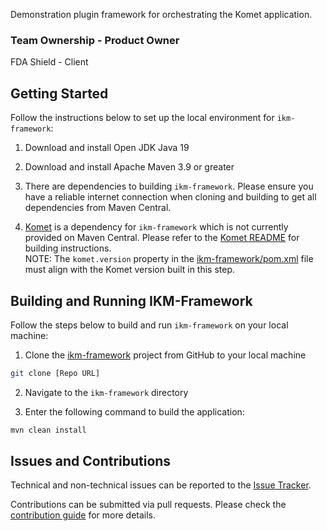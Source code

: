 Demonstration plugin framework for orchestrating the Komet application. 

### Team Ownership - Product Owner
FDA Shield - Client

## Getting Started

Follow the instructions below to set up the local environment for `ikm-framework`:

1. Download and install Open JDK Java 19

2. Download and install Apache Maven 3.9 or greater

3. There are dependencies to building `ikm-framework`. Please ensure you have a reliable internet connection when cloning and building to get all dependencies from Maven Central.

4. [Komet](https://github.com/ikmdev/komet) is a dependency for `ikm-framework` which is not currently provided on Maven Central. Please refer to the [Komet README](https://github.com/ikmdev/komet/blob/main/README.md) for building instructions.
</br>NOTE: The `komet.version` property in the [ikm-framework/pom.xml](https://github.com/ikmdev/ikm-framework/blob/main/pom.xml) file must align with the Komet version built in this step.

## Building and Running IKM-Framework

Follow the steps below to build and run `ikm-framework` on your local machine:

1. Clone the [ikm-framework](https://github.com/ikmdev/ikm-framework) project from GitHub to your local machine

```bash
git clone [Repo URL]
```

2. Navigate to the `ikm-framework` directory

3. Enter the following command to build the application:

```bash
mvn clean install
```

## Issues and Contributions
Technical and non-technical issues can be reported to the [Issue Tracker](https://github.com/ikmdev/ikm-framework/issues).

Contributions can be submitted via pull requests. Please check the [contribution guide](doc/how-to-contribute.md) for more details.
